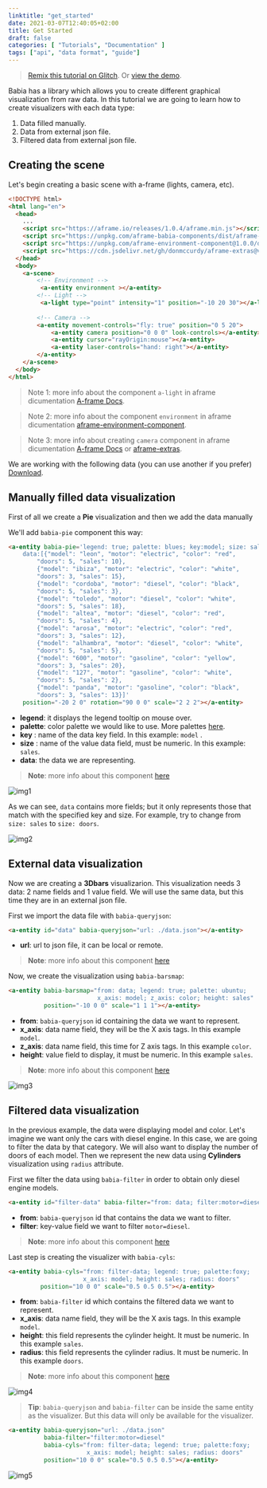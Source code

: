 ```yaml
---
linktitle: "get_started"
date: 2021-03-07T12:40:05+02:00
title: Get Started
draft: false
categories: [ "Tutorials", "Documentation" ]
tags: ["api", "data format", "guide"]
---
```



>[Remix this tutorial on Glitch](https://glitch.com/edit/#!/babia-get-started). 
 Or [view the demo](https://babia-get-started.glitch.me).

Babia has a library which allows you to create different graphical visualization from raw data. In this tutorial we are going to learn how to create visualizers with each data type:

1. Data filled manually.
2. Data from external json file.
3. Filtered data from external json file.

## Creating the scene

Let's begin creating a basic scene with a-frame (lights, camera, etc).

```html
<!DOCTYPE html>
<html lang="en">
  <head>
    ...
    <script src="https://aframe.io/releases/1.0.4/aframe.min.js"></script>
    <script src="https://unpkg.com/aframe-babia-components/dist/aframe-babia-components.min.js"></script>
    <script src="https://unpkg.com/aframe-environment-component@1.0.0/dist/aframe-environment-component.min.js"></script>
    <script src="https://cdn.jsdelivr.net/gh/donmccurdy/aframe-extras@v6.1.0/dist/aframe-extras.min.js"></script>
  </head>  
  <body>
    <a-scene>
        <!-- Environment -->
         <a-entity environment ></a-entity>
        <!-- Light -->
         <a-light type="point" intensity="1" position="-10 20 30"></a-light>
      
        <!-- Camera -->
        <a-entity movement-controls="fly: true" position="0 5 20">
            <a-entity camera position="0 0 0" look-controls></a-entity>
            <a-entity cursor="rayOrigin:mouse"></a-entity>
            <a-entity laser-controls="hand: right"></a-entity>
        </a-entity>
    </a-scene>
  </body>
</html>
```

>Note 1: more info about the component `a-light` in aframe dicumentation [A-frame Docs](https://aframe.io/docs/1.2.0/components/light.html).

>Note 2: more info about the component `environment` in aframe dicumentation [aframe-environment-component](https://github.com/supermedium/aframe-environment-component#aframe-environment-component).

>Note 3: more info about creating `camera` component in aframe dicumentation [A-frame Docs](https://aframe.io/docs/1.2.0/components/camera.html) or [aframe-extras](https://github.com/n5ro/aframe-extras/tree/master/src/controls#controls).

We are working with the following data (you can use another if you prefer) [Download](data.json).

## Manually filled data visualization

First of all we create a **Pie** visualization and then we add the data manually

We'll add `babia-pie` component this way:

```html
<a-entity babia-pie='legend: true; palette: blues; key:model; size: sales;
    data:[{"model": "leon", "motor": "electric", "color": "red",
        "doors": 5, "sales": 10},
        {"model": "ibiza", "motor": "electric", "color": "white", 
        "doors": 3, "sales": 15},
        {"model": "cordoba", "motor": "diesel", "color": "black", 
        "doors": 5, "sales": 3},
        {"model": "toledo", "motor": "diesel", "color": "white", 
        "doors": 5, "sales": 18},
        {"model": "altea", "motor": "diesel", "color": "red", 
        "doors": 5, "sales": 4},
        {"model": "arosa", "motor": "electric", "color": "red", 
        "doors": 3, "sales": 12},
        {"model": "alhambra", "motor": "diesel", "color": "white", 
        "doors": 5, "sales": 5},
        {"model": "600", "motor": "gasoline", "color": "yellow", 
        "doors": 3, "sales": 20},
        {"model": "127", "motor": "gasoline", "color": "white", 
        "doors": 5, "sales": 2},
        {"model": "panda", "motor": "gasoline", "color": "black", 
        "doors": 3, "sales": 13}]'
    position="-20 2 0" rotation="90 0 0" scale="2 2 2"></a-entity>
```
- **legend**: it displays the legend tooltip on mouse over.
 - **palette**: color palette we would like to use. More palettes [here](https://gitlab.com/babiaxr/aframe-babia-components/-/blob/master/docs/APIs/CHARTS.md#color-palettes).
 - **key** : name of the data key field. In this example: `model` .
 - **size** : name of the value data field, must be numeric. In this example: `sales`.
 - **data**: the data we are representing.

 >**Note**: more info about this component [here](https://gitlab.com/babiaxr/aframe-babia-components/-/blob/master/docs/APIs/CHARTS.md#babia-pie-component)

![img1](https://i.imgur.com/2L9ISVz.png)

 As we can see, `data` contains more fields; but it only represents those that match with the specified key and size. For example, try to change from `size: sales` to `size: doors`.

 ![img2](https://i.imgur.com/2x8sFgJ.png)

## External data visualization

 Now we are creating a **3Dbars** visualizarion. This visualization needs 3 data: 2 name fields and 1 value field. We will use the same data, but this time they are in an external json file.

 First we import the data file with `babia-queryjson`:

 ```html
 <a-entity id="data" babia-queryjson="url: ./data.json"></a-entity>
 ```

- **url**: url to json file, it can be local or remote.

 >**Note**: more info about this component [here](https://gitlab.com/babiaxr/aframe-babia-components/-/blob/master/docs/APIs/QUERIERS.md#babia-queryes-component)

 Now, we create the visualization using `babia-barsmap`:

```html
<a-entity babia-barsmap="from: data; legend: true; palette: ubuntu;
                         x_axis: model; z_axis: color; height: sales" 
          position="-10 0 0" scale="1 1 1"></a-entity>
```

- **from**: `babia-queryjson` id containing the data we want to represent.
- **x_axis**: data name field, they will be the X axis tags. In this example `model`.
- **z_axis**: data name field, this time for Z axis tags. In this example `color`.
- **height**: value field to display, it must be numeric. In this example `sales`.

 >**Note**: more info about this component [here](https://gitlab.com/babiaxr/aframe-babia-components/-/blob/master/docs/APIs/CHARTS.md#babia-barsmap-component)

 ![img3](https://i.imgur.com/ImWMyhP.png)


## Filtered data visualization

 In the previous example, the data were displaying model and color. Let's imagine we want only the cars with diesel engine. In this case, we are going to filter the data by that category. We will also want to display the number of doors of each model. Then we represent the new data using **Cylinders** visualization using `radius` attribute.

 First we filter the data using `babia-filter` in order to obtain only diesel engine models.

 ```html
 <a-entity id="filter-data" babia-filter="from: data; filter:motor=diesel"></a-entity>
 ```

- **from**: `babia-queryjson` id that contains the data we want to filter. 
- **filter**: key-value field we want to filter `motor=diesel`.

 >**Note**: more info about this component [here](https://gitlab.com/babiaxr/aframe-babia-components/-/blob/master/docs/APIs/DATAMANAGEMENT.md#babia-filter-component)

Last step is creating the visualizer with `babia-cyls`:

 ```html
<a-entity babia-cyls="from: filter-data; legend: true; palette:foxy; 
                      x_axis: model; height: sales; radius: doors"
          position="10 0 0" scale="0.5 0.5 0.5"></a-entity>
 ```

- **from**: `babia-filter` id which contains the filtered data we want to represent.
- **x_axis**: data name field, they will be the X axis tags. In this example `model`.
- **height**: this field represents the cylinder height. It must be numeric. In this example `sales`.
- **radius**: this field represents the cylinder radius. It must be numeric. In this example `doors`.

>**Note**: more info about this component [here](https://gitlab.com/babiaxr/aframe-babia-components/-/blob/master/docs/APIs/CHARTS.md#babia-cyls-component)

![img4](https://i.imgur.com/Myy8aNo.png)

>**Tip**: `babia-queryjson` and `babia-filter` can be inside the same entity as the visualizer. But this data will only be available for the visualizer.

```html
<a-entity babia-queryjson="url: ./data.json"
          babia-filter="filter:motor=diesel"
          babia-cyls="from: filter-data; legend: true; palette:foxy; 
                      x_axis: model; height: sales; radius: doors"
          position="10 0 0" scale="0.5 0.5 0.5"></a-entity>
```

![img5](https://i.imgur.com/USw9cBy.png)
